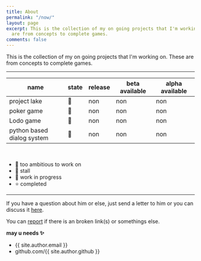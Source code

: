 ```yaml
---
title: About
permalink: "/now/"
layout: page
excerpt: This is the collection of my on going projects that I'm working on. These
  are from concepts to complete games.
comments: false
---
```


This is the collection of my on going projects that I'm working on.
These are from concepts to complete games.

<hr>

| name                       | state | release | beta available | alpha available |
|----------------------------|-------|---------|----------------|----------------|
| project lake               | 🔸    | non     | non            | non            |
| poker game                 | 🌲    | non     | non            | non            |
| Lodo game                  | 🌲    | non     | non            | non            |
| python based dialog system | 🌲    | non     | non            | non            |

<br>

- 🔹 too ambitious to work on
- 🔸 stall
- 🌲 work in progress
- ⭐ completed

<hr>

If you have a question about him or else, just send a letter to him or you can discuss it [here](https://github.com/mayank-prasoon/mayank-prasoon.github.io/discussions).

You can [report](https://github.com/mayank-prasoon/mayank-prasoon.github.io/issues) if there is an broken link(s) or somethings else.

**may u needs ✨**

- {{ site.author.email }}
- github.com/{{ site.author.github }}
